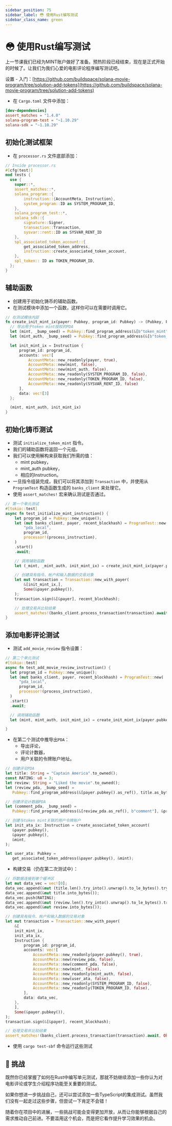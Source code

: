 ```yaml
---
sidebar_position: 75
sidebar_label: 😳 使用Rust编写测试
sidebar_class_name: green
---
```


# 😳 使用Rust编写测试

上一节课我们已经为MINT账户做好了准备。预热阶段已经结束，现在是正式开始的时候了。让我们为我们心爱的电影评论程序编写测试吧。

设置 - 入门：[https://github.com/buildspace/solana-movie-program/tree/solution-add-tokens](https://github.com/buildspace/solana-movie-program/tree/solution-add-tokens)

- 在 `Cargo.toml` 文件中添加：

```toml
[dev-dependencies]
assert_matches = "1.4.0"
solana-program-test = "~1.10.29"
solana-sdk = "~1.10.29"
```

## 初始化测试框架

- 在 `processor.rs` 文件底部添加：

```rust
// Inside processor.rs
#[cfg(test)]
mod tests {
  use {
    super::*,
    assert_matches::*,
    solana_program::{
        instruction::{AccountMeta, Instruction},
        system_program::ID as SYSTEM_PROGRAM_ID,
    },
    solana_program_test::*,
    solana_sdk::{
        signature::Signer,
        transaction::Transaction,
        sysvar::rent::ID as SYSVAR_RENT_ID
    },
    spl_associated_token_account::{
        get_associated_token_address,
        instruction::create_associated_token_account,
    },
    spl_token:: ID as TOKEN_PROGRAM_ID,
  };
}
```

## 辅助函数

- 创建用于初始化铸币的辅助函数。
- 在测试模块中添加一个函数，这样你可以在需要时调用它。

```rust
// 在测试模块内部
fn create_init_mint_ix(payer: Pubkey, program_id: Pubkey) -> (Pubkey, Pubkey, Instruction) {
  // 导出用于token mint授权的PDA
  let (mint, _bump_seed) = Pubkey::find_program_address(&[b"token_mint"], &program_id);
  let (mint_auth, _bump_seed) = Pubkey::find_program_address(&[b"token_auth"], &program_id);

  let init_mint_ix = Instruction {
      program_id: program_id,
      accounts: vec![
          AccountMeta::new_readonly(payer, true),
          AccountMeta::new(mint, false),
          AccountMeta::new(mint_auth, false),
          AccountMeta::new_readonly(SYSTEM_PROGRAM_ID, false),
          AccountMeta::new_readonly(TOKEN_PROGRAM_ID, false),
          AccountMeta::new_readonly(SYSVAR_RENT_ID, false)
      ],
      data: vec![3]
  };

  (mint, mint_auth, init_mint_ix)
}
```

## 初始化铸币测试

- 测试 `initialize_token_mint` 指令。
- 我们的辅助函数将返回一个元组。
- 我们可以使用解构来获取我们所需的值：
    - mint pubkey，
    - mint_auth pubkey，
    - 相应的Instruction。
- 一旦指令组装完成，我们可以将其添加到 `Transaction` 中，并使用从 `ProgramTest` 构造函数生成的 `banks_client` 来处理它。
- 使用 `assert_matches!` 宏来确认测试是否通过。

```rust
// 第一个单元测试
#[tokio::test]
async fn test_initialize_mint_instruction() {
    let program_id = Pubkey::new_unique();
    let (mut banks_client, payer, recent_blockhash) = ProgramTest::new(
        "pda_local",
        program_id,
        processor!(process_instruction),
    )
    .start()
    .await;

    // 调用辅助函数
    let (_mint, _mint_auth, init_mint_ix) = create_init_mint_ix(payer.pubkey(), program_id);

    // 创建具有指令、帐户和输入数据的交易对象
    let mut transaction = Transaction::new_with_payer(
        &[init_mint_ix,],
        Some(&payer.pubkey()),
    );
    transaction.sign(&[&payer], recent_blockhash);

    // 处理交易并比较结果
    assert_matches!(banks_client.process_transaction(transaction).await, Ok(_));
}
```

## 添加电影评论测试

- 测试 `add_movie_review` 指令设置：

```rust
// 第二个单元测试
#[tokio::test]
async fn test_add_movie_review_instruction() {
  let program_id = Pubkey::new_unique();
  let (mut banks_client, payer, recent_blockhash) = ProgramTest::new(
      "pda_local",
      program_id,
      processor!(process_instruction),
  )
  .start()
  .await;

  // 调用辅助函数
  let (mint, mint_auth, init_mint_ix) = create_init_mint_ix(payer.pubkey(), program_id);

}
```

- 在第二个测试中推导出`PDA`：
    - 导出评论，
    - 评论计数器，
    - 用户关联的令牌账户地址。

```rust
// 创建评论PDA
let title: String = "Captain America".to_owned();
const RATING: u8 = 3;
let review: String = "Liked the movie".to_owned();
let (review_pda, _bump_seed) =
   Pubkey::find_program_address(&[payer.pubkey().as_ref(), title.as_bytes()], &program_id);

// 创建评论计数器PDA
let (comment_pda, _bump_seed) =
   Pubkey::find_program_address(&[review_pda.as_ref(), b"comment"], &program_id);

// 创建与token mint关联的用户令牌账户
let init_ata_ix: Instruction = create_associated_token_account(
   &payer.pubkey(),
   &payer.pubkey(),
   &mint,
);

let user_ata: Pubkey =
   get_associated_token_address(&payer.pubkey(), &mint);
```

- 构建交易（仍在第二次测试中）：

```rust
// 将数据连接到单个缓冲区
let mut data_vec = vec![0];
data_vec.append(&mut (title.len().try_into().unwrap().to_le_bytes().try_into().unwrap()));
data_vec.append(&mut title.into_bytes());
data_vec.push(RATING);
data_vec.append(&mut (review.len().try_into().unwrap().to_le_bytes().try_into().unwrap()));
data_vec.append(&mut review.into_bytes());

// 创建具有指令、帐户和输入数据的交易对象
let mut transaction = Transaction::new_with_payer(
    &[
    init_mint_ix,
    init_ata_ix,
    Instruction {
        program_id: program_id,
        accounts: vec![
            AccountMeta::new_readonly(payer.pubkey(), true),
            AccountMeta::new(review_pda, false),
            AccountMeta::new(comment_pda, false),
            AccountMeta::new(mint, false),
            AccountMeta::new_readonly(mint_auth, false),
            AccountMeta::new(user_ata, false),
            AccountMeta::new_readonly(SYSTEM_PROGRAM_ID, false),
            AccountMeta::new_readonly(TOKEN_PROGRAM_ID, false),
        ],
        data: data_vec,
    },
    ],
    Some(&payer.pubkey()),
);
transaction.sign(&[&payer], recent_blockhash);

// 处理交易并比较结果
assert_matches!(banks_client.process_transaction(transaction).await, Ok(_));
```

- 使用 `cargo test-sbf` 命令运行这些测试

## 🚢 挑战

既然你已经掌握了如何在Rust中编写单元测试，那就不妨继续添加一些你认为对电影评论或学生介绍程序功能至关重要的测试。

如果你想进一步挑战自己，还可以尝试添加一些TypeScript的集成测试。虽然我们没有一起走过这些步骤，但尝试一下肯定不会错！

随着你在项目中的进展，一些挑战可能会变得更加开放，从而让你能够根据自己的需求推动自己前进。不要滥用这个机会，而是把它看作提升学习效果的机会。
